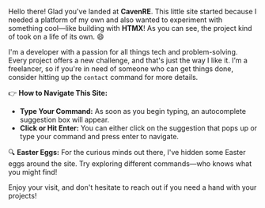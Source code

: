 Hello there! Glad you've landed at **CavenRE**. This little site started because I needed a platform of my own and also wanted to experiment with something cool—like building with **HTMX**! As you can see, the project kind of took on a life of its own. 😄

I'm a developer with a passion for all things tech and problem-solving. Every project offers a new challenge, and that's just the way I like it. I’m a freelancer, so if you're in need of someone who can get things done, consider hitting up the `contact` command for more details.

👉 **How to Navigate This Site:**
- **Type Your Command:** As soon as you begin typing, an autocomplete suggestion box will appear. 
- **Click or Hit Enter:** You can either click on the suggestion that pops up or type your command and press enter to navigate.

🔍 **Easter Eggs:** For the curious minds out there, I've hidden some Easter eggs around the site. Try exploring different commands—who knows what you might find!

Enjoy your visit, and don't hesitate to reach out if you need a hand with your projects!
